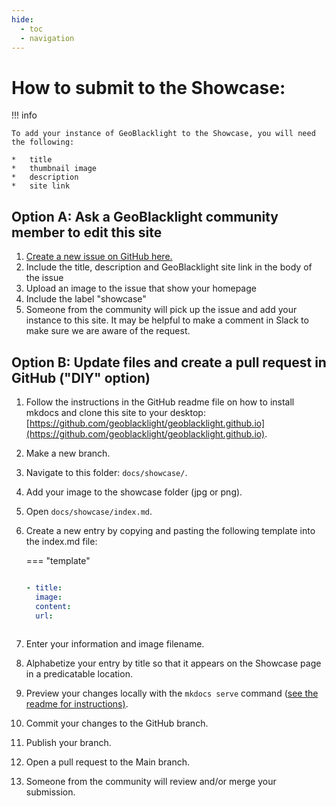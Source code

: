 ```yaml
---
hide:
  - toc
  - navigation
---
```


# How to submit to the Showcase:

!!! info

	To add your instance of GeoBlacklight to the Showcase, you will need the following:
	
	* 	title
	* 	thumbnail image
	* 	description
	* 	site link

## Option A: Ask a GeoBlacklight community member to edit this site

1. [Create a new issue on GitHub here.](https://github.com/geoblacklight/geoblacklight.github.io/issues)
1. Include the title, description and GeoBlacklight site link in the body of the issue
1. Upload an image to the issue that show your homepage 
1. Include the label "showcase" 
1. Someone from the community will pick up the issue and add your instance to this site. It may be helpful to make a comment in Slack to make sure we are aware of the request.

## Option B: Update files and create a pull request in GitHub ("DIY" option)

1. Follow the instructions in the GitHub readme file on how to install mkdocs and clone this site to your desktop: [https://github.com/geoblacklight/geoblacklight.github.io](https://github.com/geoblacklight/geoblacklight.github.io).
1. Make a new branch.
1. Navigate to this folder: `docs/showcase/`.
1. Add your image to the showcase folder (jpg or png).
1. Open `docs/showcase/index.md`.
1. Create a new entry by copying and pasting the following template into the index.md file:

    === "template"

    ```yaml

    - title: 
      image: 
      content: 
      url:
      
    ```
    
  1. Enter your information and image filename.
  1. Alphabetize your entry by title so that it appears on the Showcase page in a predicatable location.
  1. Preview your changes locally with the `mkdocs serve` command ([see the readme for instructions)](https://github.com/geoblacklight/geoblacklight.github.io/).
  1. Commit your changes to the GitHub branch.
  1. Publish your branch.
  1. Open a pull request to the Main branch.
  1. Someone from the community will review and/or merge your submission.